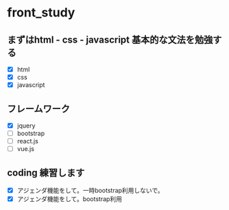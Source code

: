 # front_study
## まずはhtml - css - javascript 基本的な文法を勉強する
- [x] html
- [x] css
- [x] javascript
## フレームワーク
- [x] jquery
- [ ] bootstrap
- [ ] react.js
- [ ] vue.js

## coding 練習します
- [x] アジェンダ機能をして。一時bootstrap利用しないで。
- [x] アジェンダ機能をして。bootstrap利用